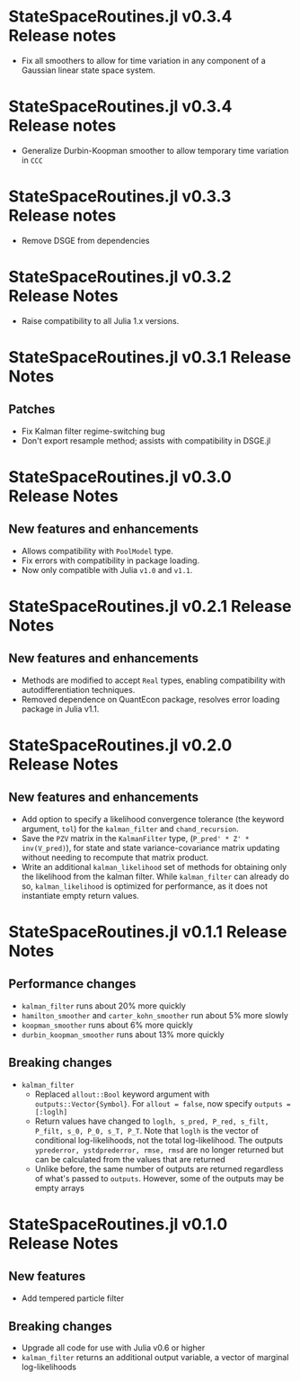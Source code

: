 # StateSpaceRoutines.jl v0.3.4 Release notes
- Fix all smoothers to allow for time variation in any component of a Gaussian linear state space system.

# StateSpaceRoutines.jl v0.3.4 Release notes
- Generalize Durbin-Koopman smoother to allow temporary time variation in `CCC`

# StateSpaceRoutines.jl v0.3.3 Release notes
- Remove DSGE from dependencies

# StateSpaceRoutines.jl v0.3.2 Release Notes
- Raise compatibility to all Julia 1.x versions.

# StateSpaceRoutines.jl v0.3.1 Release Notes

## Patches
- Fix Kalman filter regime-switching bug
- Don't export resample method; assists with compatibility in DSGE.jl

# StateSpaceRoutines.jl v0.3.0 Release Notes

## New features and enhancements
- Allows compatibility with `PoolModel` type.
- Fix errors with compatibility in package loading.
- Now only compatible with Julia `v1.0` and `v1.1`.

# StateSpaceRoutines.jl v0.2.1 Release Notes

## New features and enhancements
- Methods are modified to accept `Real` types, enabling compatibility with autodifferentiation techniques.
- Removed dependence on QuantEcon package, resolves error loading package in Julia v1.1.

# StateSpaceRoutines.jl v0.2.0 Release Notes

## New features and enhancements
- Add option to specify a likelihood convergence tolerance (the keyword argument, `tol`) for the `kalman_filter` and `chand_recursion`.
- Save the `PZV` matrix in the `KalmanFilter` type, (`P_pred' * Z' * inv(V_pred)`), for state and state variance-covariance matrix updating without needing to recompute that matrix product.
- Write an additional `kalman_likelihood` set of methods for obtaining only the likelihood from the kalman filter. While `kalman_filter` can already do so, `kalman_likelihood` is optimized for performance, as it does not instantiate empty return values.

# StateSpaceRoutines.jl v0.1.1 Release Notes

## Performance changes

- `kalman_filter` runs about 20% more quickly
- `hamilton_smoother` and `carter_kohn_smoother` run about 5% more slowly
- `koopman_smoother` runs about 6% more quickly
- `durbin_koopman_smoother` runs about 13% more quickly

## Breaking changes

- `kalman_filter`
  + Replaced `allout::Bool` keyword argument with `outputs::Vector{Symbol}`. For `allout = false`, now specify `outputs = [:loglh]`
  + Return values have changed to `loglh, s_pred, P_red, s_filt, P_filt, s_0, P_0, s_T, P_T`. Note that `loglh` is the vector of conditional log-likelihoods, not the total log-likelihood. The outputs `yprederror, ystdprederror, rmse, rmsd` are no longer returned but can be calculated from the values that are returned
  + Unlike before, the same number of outputs are returned regardless of what's passed to `outputs`. However, some of the outputs may be empty arrays

# StateSpaceRoutines.jl v0.1.0 Release Notes

## New features

- Add tempered particle filter

## Breaking changes

- Upgrade all code for use with Julia v0.6 or higher
- `kalman_filter` returns an additional output variable, a vector of marginal log-likelihoods
